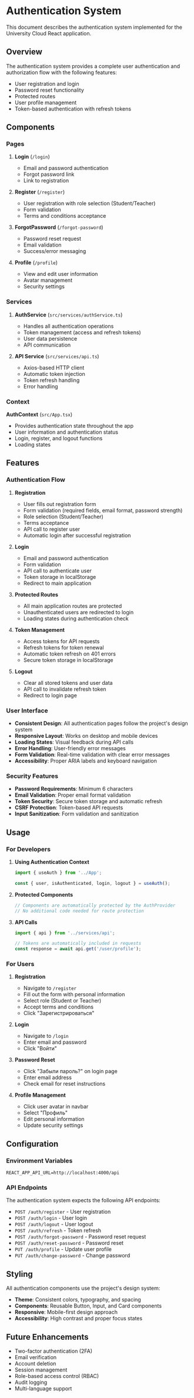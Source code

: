 # Authentication System

This document describes the authentication system implemented for the University Cloud React application.

## Overview

The authentication system provides a complete user authentication and authorization flow with the following features:

- User registration and login
- Password reset functionality
- Protected routes
- User profile management
- Token-based authentication with refresh tokens

## Components

### Pages

1. **Login** (`/login`)
   - Email and password authentication
   - Forgot password link
   - Link to registration

2. **Register** (`/register`)
   - User registration with role selection (Student/Teacher)
   - Form validation
   - Terms and conditions acceptance

3. **ForgotPassword** (`/forgot-password`)
   - Password reset request
   - Email validation
   - Success/error messaging

4. **Profile** (`/profile`)
   - View and edit user information
   - Avatar management
   - Security settings

### Services

1. **AuthService** (`src/services/authService.ts`)
   - Handles all authentication operations
   - Token management (access and refresh tokens)
   - User data persistence
   - API communication

2. **API Service** (`src/services/api.ts`)
   - Axios-based HTTP client
   - Automatic token injection
   - Token refresh handling
   - Error handling

### Context

**AuthContext** (`src/App.tsx`)
- Provides authentication state throughout the app
- User information and authentication status
- Login, register, and logout functions
- Loading states

## Features

### Authentication Flow

1. **Registration**
   - User fills out registration form
   - Form validation (required fields, email format, password strength)
   - Role selection (Student/Teacher)
   - Terms acceptance
   - API call to register user
   - Automatic login after successful registration

2. **Login**
   - Email and password authentication
   - Form validation
   - API call to authenticate user
   - Token storage in localStorage
   - Redirect to main application

3. **Protected Routes**
   - All main application routes are protected
   - Unauthenticated users are redirected to login
   - Loading states during authentication check

4. **Token Management**
   - Access tokens for API requests
   - Refresh tokens for token renewal
   - Automatic token refresh on 401 errors
   - Secure token storage in localStorage

5. **Logout**
   - Clear all stored tokens and user data
   - API call to invalidate refresh token
   - Redirect to login page

### User Interface

- **Consistent Design**: All authentication pages follow the project's design system
- **Responsive Layout**: Works on desktop and mobile devices
- **Loading States**: Visual feedback during API calls
- **Error Handling**: User-friendly error messages
- **Form Validation**: Real-time validation with clear error messages
- **Accessibility**: Proper ARIA labels and keyboard navigation

### Security Features

- **Password Requirements**: Minimum 6 characters
- **Email Validation**: Proper email format validation
- **Token Security**: Secure token storage and automatic refresh
- **CSRF Protection**: Token-based API requests
- **Input Sanitization**: Form validation and sanitization

## Usage

### For Developers

1. **Using Authentication Context**
   ```typescript
   import { useAuth } from '../App';
   
   const { user, isAuthenticated, login, logout } = useAuth();
   ```

2. **Protected Components**
   ```typescript
   // Components are automatically protected by the AuthProvider
   // No additional code needed for route protection
   ```

3. **API Calls**
   ```typescript
   import { api } from '../services/api';
   
   // Tokens are automatically included in requests
   const response = await api.get('/user/profile');
   ```

### For Users

1. **Registration**
   - Navigate to `/register`
   - Fill out the form with personal information
   - Select role (Student or Teacher)
   - Accept terms and conditions
   - Click "Зарегистрироваться"

2. **Login**
   - Navigate to `/login`
   - Enter email and password
   - Click "Войти"

3. **Password Reset**
   - Click "Забыли пароль?" on login page
   - Enter email address
   - Check email for reset instructions

4. **Profile Management**
   - Click user avatar in navbar
   - Select "Профиль"
   - Edit personal information
   - Update security settings

## Configuration

### Environment Variables

```env
REACT_APP_API_URL=http://localhost:4000/api
```

### API Endpoints

The authentication system expects the following API endpoints:

- `POST /auth/register` - User registration
- `POST /auth/login` - User login
- `POST /auth/logout` - User logout
- `POST /auth/refresh` - Token refresh
- `POST /auth/forgot-password` - Password reset request
- `POST /auth/reset-password` - Password reset
- `PUT /auth/profile` - Update user profile
- `PUT /auth/change-password` - Change password

## Styling

All authentication components use the project's design system:

- **Theme**: Consistent colors, typography, and spacing
- **Components**: Reusable Button, Input, and Card components
- **Responsive**: Mobile-first design approach
- **Accessibility**: High contrast and proper focus states

## Future Enhancements

- Two-factor authentication (2FA)
- Email verification
- Account deletion
- Session management
- Role-based access control (RBAC)
- Audit logging
- Multi-language support 